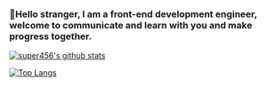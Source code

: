 ### 👋Hello stranger, I am a front-end development engineer, welcome to communicate and learn with you and make progress together.

[![super456's github stats](https://github-readme-stats.vercel.app/api?username=super456&hide=contribs,prs&show_icons=true)](https://github.com/super456)

[![Top Langs](https://github-readme-stats.vercel.app/api/top-langs/?username=super456&layout=compact)](https://github.com/super456)

<!--
**super456/super456** is a ✨ _special_ ✨ repository because its `README.md` (this file) appears on your GitHub profile.

Here are some ideas to get you started:

- 🔭 I’m currently working on ...
- 🌱 I’m currently learning ...
- 👯 I’m looking to collaborate on ...
- 🤔 I’m looking for help with ...
- 💬 Ask me about ...
- 📫 How to reach me: ...
- 😄 Pronouns: ...
- ⚡ Fun fact: ...
-->
